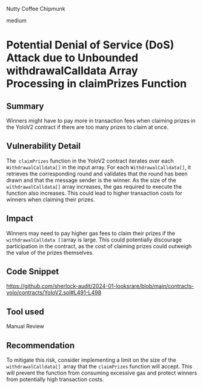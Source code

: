 Nutty Coffee Chipmunk

medium

# Potential Denial of Service (DoS) Attack due to Unbounded withdrawalCalldata Array Processing in claimPrizes Function

## Summary

Winners might have to pay more in transaction fees when claiming prizes in the YoloV2 contract if there are too many prizes to claim at once.

## Vulnerability Detail

The` claimPrizes` function in the YoloV2 contract iterates over each `WithdrawalCalldata[]` in the input array. For each `WithdrawalCalldata[]`, it retrieves the corresponding round and validates that the round has been drawn and that the message sender is the winner. As the size of the `withdrawalCalldata[]` array increases, the gas required to execute the function also increases. This could lead to higher transaction costs for winners when claiming their prizes.

## Impact
Winners may need to pay higher gas fees to claim their prizes if the `withdrawalCalldata []`array is large. This could potentially discourage participation in the contract, as the cost of claiming prizes could outweigh the value of the prizes themselves.

## Code Snippet
https://github.com/sherlock-audit/2024-01-looksrare/blob/main/contracts-yolo/contracts/YoloV2.sol#L491-L498

## Tool used

Manual Review

## Recommendation
To mitigate this risk, consider implementing a limit on the size of the `withdrawalCalldata[] `array that the `claimPrizes` function will accept. This will prevent the function from consuming excessive gas and protect winners from potentially high transaction costs.